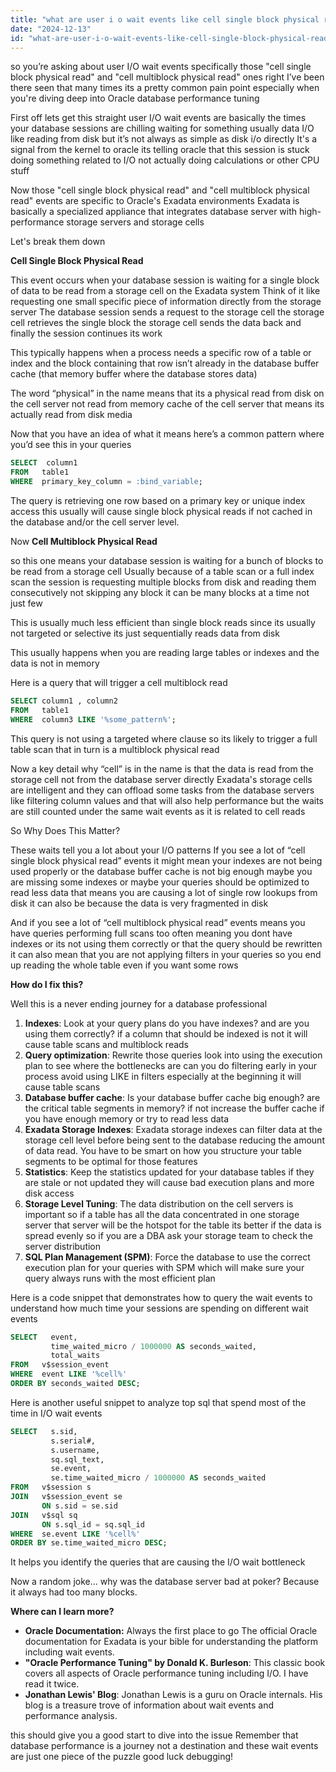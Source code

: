 ```yaml
---
title: "what are user i o wait events like cell single block physical read cell mult?"
date: "2024-12-13"
id: "what-are-user-i-o-wait-events-like-cell-single-block-physical-read-cell-mult"
---
```


 so you’re asking about user I/O wait events specifically those "cell single block physical read" and "cell multiblock physical read" ones right I’ve been there seen that many times its a pretty common pain point especially when you're diving deep into Oracle database performance tuning

First off lets get this straight user I/O wait events are basically the times your database sessions are chilling waiting for something usually data I/O like reading from disk but it’s not always as simple as disk i/o directly It's a signal from the kernel to oracle its telling oracle that this session is stuck doing something related to I/O not actually doing calculations or other CPU stuff

Now those "cell single block physical read" and "cell multiblock physical read" events are specific to Oracle's Exadata environments Exadata is basically a specialized appliance that integrates database server with high-performance storage servers and storage cells

Let's break them down

**Cell Single Block Physical Read**

This event occurs when your database session is waiting for a single block of data to be read from a storage cell on the Exadata system Think of it like requesting one small specific piece of information directly from the storage server The database session sends a request to the storage cell the storage cell retrieves the single block the storage cell sends the data back and finally the session continues its work

This typically happens when a process needs a specific row of a table or index and the block containing that row isn’t already in the database buffer cache (that memory buffer where the database stores data)

The word “physical” in the name means that its a physical read from disk on the cell server not read from memory cache of the cell server that means its actually read from disk media

Now that you have an idea of what it means here’s a common pattern where you’d see this in your queries

```sql
SELECT  column1
FROM   table1
WHERE  primary_key_column = :bind_variable;
```

The query is retrieving one row based on a primary key or unique index access this usually will cause single block physical reads if not cached in the database and/or the cell server level.

Now **Cell Multiblock Physical Read**

 so this one means your database session is waiting for a bunch of blocks to be read from a storage cell Usually because of a table scan or a full index scan the session is requesting multiple blocks from disk and reading them consecutively not skipping any block it can be many blocks at a time not just few

This is usually much less efficient than single block reads since its usually not targeted or selective its just sequentially reads data from disk

This usually happens when you are reading large tables or indexes and the data is not in memory

Here is a query that will trigger a cell multiblock read

```sql
SELECT column1 , column2
FROM   table1
WHERE  column3 LIKE '%some_pattern%';
```

This query is not using a targeted where clause so its likely to trigger a full table scan that in turn is a multiblock physical read

Now a key detail why “cell” is in the name is that the data is read from the storage cell not from the database server directly Exadata's storage cells are intelligent and they can offload some tasks from the database servers like filtering column values and that will also help performance but the waits are still counted under the same wait events as it is related to cell reads

So Why Does This Matter?

These waits tell you a lot about your I/O patterns If you see a lot of “cell single block physical read” events it might mean your indexes are not being used properly or the database buffer cache is not big enough maybe you are missing some indexes or maybe your queries should be optimized to read less data that means you are causing a lot of single row lookups from disk it can also be because the data is very fragmented in disk

And if you see a lot of “cell multiblock physical read” events means you have queries performing full scans too often meaning you dont have indexes or its not using them correctly or that the query should be rewritten it can also mean that you are not applying filters in your queries so you end up reading the whole table even if you want some rows

**How do I fix this?**

Well this is a never ending journey for a database professional

1.  **Indexes**: Look at your query plans do you have indexes? and are you using them correctly? if a column that should be indexed is not it will cause table scans and multiblock reads
2.  **Query optimization**: Rewrite those queries look into using the execution plan to see where the bottlenecks are can you do filtering early in your process avoid using LIKE in filters especially at the beginning it will cause table scans
3.  **Database buffer cache**: Is your database buffer cache big enough? are the critical table segments in memory? if not increase the buffer cache if you have enough memory or try to read less data
4.  **Exadata Storage Indexes**: Exadata storage indexes can filter data at the storage cell level before being sent to the database reducing the amount of data read. You have to be smart on how you structure your table segments to be optimal for those features
5.  **Statistics**: Keep the statistics updated for your database tables if they are stale or not updated they will cause bad execution plans and more disk access
6.  **Storage Level Tuning**: The data distribution on the cell servers is important so if a table has all the data concentrated in one storage server that server will be the hotspot for the table its better if the data is spread evenly so if you are a DBA ask your storage team to check the server distribution
7.  **SQL Plan Management (SPM)**: Force the database to use the correct execution plan for your queries with SPM which will make sure your query always runs with the most efficient plan

Here is a code snippet that demonstrates how to query the wait events to understand how much time your sessions are spending on different wait events

```sql
SELECT   event,
         time_waited_micro / 1000000 AS seconds_waited,
         total_waits
FROM   v$session_event
WHERE  event LIKE '%cell%'
ORDER BY seconds_waited DESC;
```

Here is another useful snippet to analyze top sql that spend most of the time in I/O wait events

```sql
SELECT   s.sid,
         s.serial#,
         s.username,
         sq.sql_text,
         se.event,
         se.time_waited_micro / 1000000 AS seconds_waited
FROM   v$session s
JOIN   v$session_event se
       ON s.sid = se.sid
JOIN   v$sql sq
       ON s.sql_id = sq.sql_id
WHERE  se.event LIKE '%cell%'
ORDER BY se.time_waited_micro DESC;
```

It helps you identify the queries that are causing the I/O wait bottleneck

Now a random joke... why was the database server bad at poker? Because it always had too many blocks.

**Where can I learn more?**

*   **Oracle Documentation:** Always the first place to go The official Oracle documentation for Exadata is your bible for understanding the platform including wait events.
*   **"Oracle Performance Tuning" by Donald K. Burleson**: This classic book covers all aspects of Oracle performance tuning including I/O. I have read it twice.
*   **Jonathan Lewis' Blog**: Jonathan Lewis is a guru on Oracle internals. His blog is a treasure trove of information about wait events and performance analysis.

 this should give you a good start to dive into the issue Remember that database performance is a journey not a destination and these wait events are just one piece of the puzzle good luck debugging!
